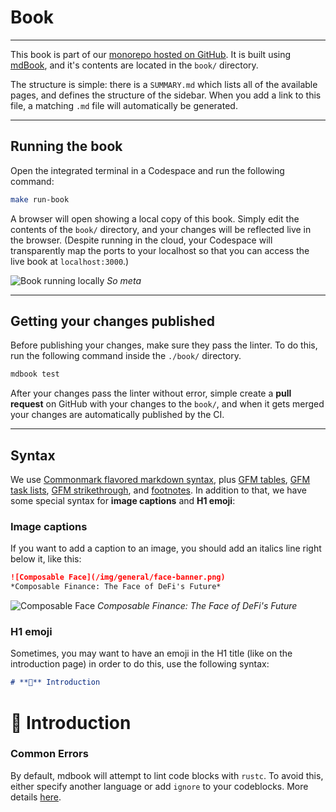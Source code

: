 # Book

---

This book is part of our [monorepo hosted on GitHub](https://github.com/ComposableFi/composable). 
It is built using [mdBook](https://rust-lang.github.io/mdBook/), and it's contents are located in the `book/` directory.

The structure is simple: there is a `SUMMARY.md` which lists all of the available pages, and defines the structure of the sidebar. 
When you add a link to this file, a matching `.md` file will automatically be generated.

---

## Running the book

Open the integrated terminal in a Codespace and run the following command:

```bash
make run-book
```

A browser will open showing a local copy of this book. Simply edit the contents of the `book/` directory, 
and your changes will be reflected live in the browser. 
(Despite running in the cloud, 
your Codespace will transparently map the ports to your localhost so that you can access the live book at 
`localhost:3000`.)

![Book running locally](/img/codespaces/book-running-locally.png)
*So meta*

---

## Getting your changes published

Before publishing your changes, make sure they pass the linter. 
To do this, run the following command inside the `./book/` directory.

```sh
mdbook test
```

After your changes pass the linter without error, simple create a **pull request** on GitHub with your changes to the 
`book/`, and when it gets merged your changes are automatically published by the CI.

---

## Syntax
We use [Commonmark flavored markdown syntax](https://commonmark.org/help/), 
plus [GFM tables](https://github.github.com/gfm/#tables-extension-), 
[GFM task lists](https://github.github.com/gfm/#task-list-items-extension-), 
[GFM strikethrough](https://github.github.com/gfm/#strikethrough-extension-), 
and [footnotes](https://github.com/commonmark/commonmark-spec/wiki/Deployed-Extensions#note). 
In addition to that, we have some special syntax for **image captions** and **H1 emoji**:


### Image captions
If you want to add a caption to an image, you should add an italics line right below it, like this:

```md
![Composable Face](/img/general/face-banner.png)
*Composable Finance: The Face of DeFi's Future*
```

![Composable Face](/img/general/face-banner.png)
*Composable Finance: The Face of DeFi's Future*

### H1 emoji
Sometimes, you may want to have an emoji in the H1 title (like on the introduction page) in order to do this, 
use the following syntax:

```md
# **👋** Introduction
```

# **👋** Introduction

### Common Errors

By default, mdbook will attempt to lint code blocks with `rustc`. To avoid this, either specify another language 
or add `ignore` to your codeblocks. 
More details [here](https://rust-lang.github.io/mdBook/cli/test.html).

